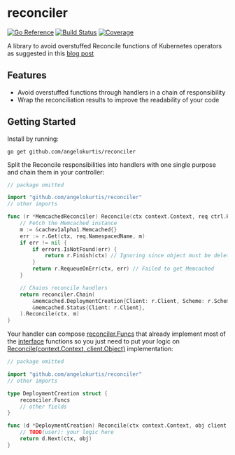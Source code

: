# reconciler

[![Go Reference](https://pkg.go.dev/badge/github.com/angelokurtis/reconciler.svg)](https://pkg.go.dev/github.com/angelokurtis/reconciler)
[![Build Status](https://github.com/angelokurtis/reconciler/actions/workflows/test.yml/badge.svg?branch=main)](https://github.com/angelokurtis/reconciler/actions)
[![Coverage](https://codecov.io/gh/angelokurtis/reconciler/branch/main/graph/badge.svg)](https://codecov.io/gh/angelokurtis/reconciler)

A library to avoid overstuffed Reconcile functions of Kubernetes operators as suggested in
this [blog post](https://cloud.redhat.com/blog/7-best-practices-for-writing-kubernetes-operators-an-sre-perspective)

## Features

* Avoid overstuffed functions through handlers in a chain of responsibility
* Wrap the reconciliation results to improve the readability of your code

## Getting Started

Install by running:

```shell
go get github.com/angelokurtis/reconciler
```

Split the Reconcile responsibilities into handlers with one single purpose and chain them in your controller:

```go
// package omitted

import "github.com/angelokurtis/reconciler"
// other imports

func (r *MemcachedReconciler) Reconcile(ctx context.Context, req ctrl.Request) (ctrl.Result, error) {
	// Fetch the Memcached instance
	m := &cachev1alpha1.Memcached{}
	err := r.Get(ctx, req.NamespacedName, m)
	if err != nil {
		if errors.IsNotFound(err) {
			return r.Finish(ctx) // Ignoring since object must be deleted
		}
		return r.RequeueOnErr(ctx, err) // Failed to get Memcached
	}

	// Chains reconcile handlers
	return reconciler.Chain(
		&memcached.DeploymentCreation{Client: r.Client, Scheme: r.Scheme},
		&memcached.Status{Client: r.Client},
	).Reconcile(ctx, m)
}
```

Your handler can compose [reconciler.Funcs](https://github.com/angelokurtis/reconciler/blob/main/funcs.go#L27) that
already implement most of the [interface](https://github.com/angelokurtis/reconciler/blob/main/handler.go#L26) functions
so you just need to put your logic
on [Reconcile(context.Context, client.Object)](https://github.com/angelokurtis/reconciler/blob/main/handler.go#L27)
implementation:

```go
// package omitted

import "github.com/angelokurtis/reconciler"
// other imports

type DeploymentCreation struct {
	reconciler.Funcs
	// other fields
}

func (d *DeploymentCreation) Reconcile(ctx context.Context, obj client.Object) (ctrl.Result, error) {
	// TODO(user): your logic here
	return d.Next(ctx, obj)
}
```
